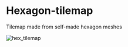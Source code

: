 # Hexagon-tilemap
Tilemap made from self-made hexagon meshes

![hex_tilemap](https://user-images.githubusercontent.com/31830553/65236554-267d1200-dad9-11e9-8e09-b5c320dc51b9.png)
